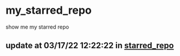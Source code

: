 # my_starred_repo
show me my starred repo

update at 03/17/22 12:22:22 in [starred_repo](./index.html)
---

